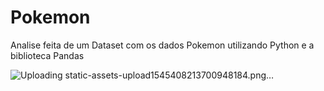 # Pokemon
Analise feita de um Dataset com os dados Pokemon utilizando Python e a biblioteca Pandas

![Uploading static-assets-upload1545408213700948184.png…]()
